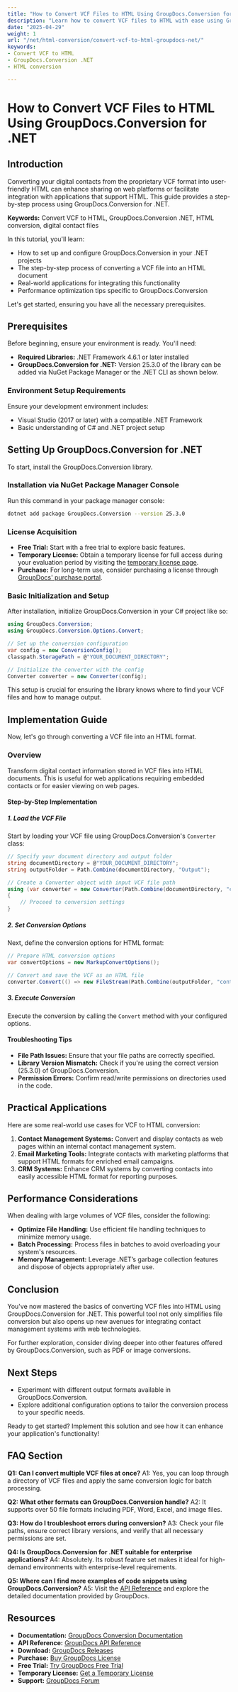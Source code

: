 ```yaml
---
title: "How to Convert VCF Files to HTML Using GroupDocs.Conversion for .NET"
description: "Learn how to convert VCF files to HTML with ease using GroupDocs.Conversion for .NET. Ideal for web integration and contact management."
date: "2025-04-29"
weight: 1
url: "/net/html-conversion/convert-vcf-to-html-groupdocs-net/"
keywords:
- Convert VCF to HTML
- GroupDocs.Conversion .NET
- HTML conversion

---
```



# How to Convert VCF Files to HTML Using GroupDocs.Conversion for .NET

## Introduction

Converting your digital contacts from the proprietary VCF format into user-friendly HTML can enhance sharing on web platforms or facilitate integration with applications that support HTML. This guide provides a step-by-step process using GroupDocs.Conversion for .NET.

**Keywords:** Convert VCF to HTML, GroupDocs.Conversion .NET, HTML conversion, digital contact files

In this tutorial, you'll learn:
- How to set up and configure GroupDocs.Conversion in your .NET projects
- The step-by-step process of converting a VCF file into an HTML document
- Real-world applications for integrating this functionality
- Performance optimization tips specific to GroupDocs.Conversion

Let's get started, ensuring you have all the necessary prerequisites.

## Prerequisites

Before beginning, ensure your environment is ready. You'll need:
- **Required Libraries:** .NET Framework 4.6.1 or later installed
- **GroupDocs.Conversion for .NET:** Version 25.3.0 of the library can be added via NuGet Package Manager or the .NET CLI as shown below.

### Environment Setup Requirements

Ensure your development environment includes:
- Visual Studio (2017 or later) with a compatible .NET Framework
- Basic understanding of C# and .NET project setup

## Setting Up GroupDocs.Conversion for .NET

To start, install the GroupDocs.Conversion library.

### Installation via NuGet Package Manager Console

Run this command in your package manager console:
```bash
dotnet add package GroupDocs.Conversion --version 25.3.0
```

### License Acquisition

- **Free Trial:** Start with a free trial to explore basic features.
- **Temporary License:** Obtain a temporary license for full access during your evaluation period by visiting the [temporary license page](https://purchase.groupdocs.com/temporary-license/).
- **Purchase:** For long-term use, consider purchasing a license through [GroupDocs' purchase portal](https://purchase.groupdocs.com/buy).

### Basic Initialization and Setup

After installation, initialize GroupDocs.Conversion in your C# project like so:
```csharp
using GroupDocs.Conversion;
using GroupDocs.Conversion.Options.Convert;

// Set up the conversion configuration
var config = new ConversionConfig();
classpath.StoragePath = @"YOUR_DOCUMENT_DIRECTORY";

// Initialize the converter with the config
Converter converter = new Converter(config);
```

This setup is crucial for ensuring the library knows where to find your VCF files and how to manage output.

## Implementation Guide

Now, let's go through converting a VCF file into an HTML format.

### Overview

Transform digital contact information stored in VCF files into HTML documents. This is useful for web applications requiring embedded contacts or for easier viewing on web pages.

#### Step-by-Step Implementation

##### 1. Load the VCF File

Start by loading your VCF file using GroupDocs.Conversion's `Converter` class:
```csharp
// Specify your document directory and output folder
string documentDirectory = @"YOUR_DOCUMENT_DIRECTORY";
string outputFolder = Path.Combine(documentDirectory, "Output");

// Create a Converter object with input VCF file path
using (var converter = new Converter(Path.Combine(documentDirectory, "contacts.vcf")))
{
    // Proceed to conversion settings
}
```

##### 2. Set Conversion Options

Next, define the conversion options for HTML format:
```csharp
// Prepare HTML conversion options
var convertOptions = new MarkupConvertOptions();

// Convert and save the VCF as an HTML file
converter.Convert(() => new FileStream(Path.Combine(outputFolder, "contacts.html"), FileMode.Create), convertOptions);
```

##### 3. Execute Conversion

Execute the conversion by calling the `Convert` method with your configured options.

#### Troubleshooting Tips
- **File Path Issues:** Ensure that your file paths are correctly specified.
- **Library Version Mismatch:** Check if you're using the correct version (25.3.0) of GroupDocs.Conversion.
- **Permission Errors:** Confirm read/write permissions on directories used in the code.

## Practical Applications

Here are some real-world use cases for VCF to HTML conversion:
1. **Contact Management Systems:** Convert and display contacts as web pages within an internal contact management system.
2. **Email Marketing Tools:** Integrate contacts with marketing platforms that support HTML formats for enriched email campaigns.
3. **CRM Systems:** Enhance CRM systems by converting contacts into easily accessible HTML format for reporting purposes.

## Performance Considerations

When dealing with large volumes of VCF files, consider the following:
- **Optimize File Handling:** Use efficient file handling techniques to minimize memory usage.
- **Batch Processing:** Process files in batches to avoid overloading your system's resources.
- **Memory Management:** Leverage .NET’s garbage collection features and dispose of objects appropriately after use.

## Conclusion

You've now mastered the basics of converting VCF files into HTML using GroupDocs.Conversion for .NET. This powerful tool not only simplifies file conversion but also opens up new avenues for integrating contact management systems with web technologies.

For further exploration, consider diving deeper into other features offered by GroupDocs.Conversion, such as PDF or image conversions.

## Next Steps

- Experiment with different output formats available in GroupDocs.Conversion.
- Explore additional configuration options to tailor the conversion process to your specific needs.

Ready to get started? Implement this solution and see how it can enhance your application's functionality!

## FAQ Section

**Q1: Can I convert multiple VCF files at once?**
A1: Yes, you can loop through a directory of VCF files and apply the same conversion logic for batch processing.

**Q2: What other formats can GroupDocs.Conversion handle?**
A2: It supports over 50 file formats including PDF, Word, Excel, and image files.

**Q3: How do I troubleshoot errors during conversion?**
A3: Check your file paths, ensure correct library versions, and verify that all necessary permissions are set.

**Q4: Is GroupDocs.Conversion for .NET suitable for enterprise applications?**
A4: Absolutely. Its robust feature set makes it ideal for high-demand environments with enterprise-level requirements.

**Q5: Where can I find more examples of code snippets using GroupDocs.Conversion?**
A5: Visit the [API Reference](https://reference.groupdocs.com/conversion/net/) and explore the detailed documentation provided by GroupDocs.

## Resources
- **Documentation:** [GroupDocs Conversion Documentation](https://docs.groupdocs.com/conversion/net/)
- **API Reference:** [GroupDocs API Reference](https://reference.groupdocs.com/conversion/net/)
- **Download:** [GroupDocs Releases](https://releases.groupdocs.com/conversion/net/)
- **Purchase:** [Buy GroupDocs License](https://purchase.groupdocs.com/buy)
- **Free Trial:** [Try GroupDocs Free Trial](https://releases.groupdocs.com/conversion/net/)
- **Temporary License:** [Get a Temporary License](https://purchase.groupdocs.com/temporary-license/)
- **Support:** [GroupDocs Forum](https://forum.groupdocs.com/c/conversion/10)
